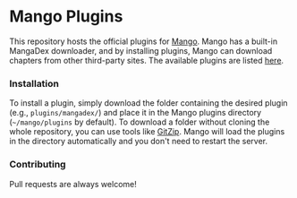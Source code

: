 # Mango Plugins

This repository hosts the official plugins for [Mango](https://github.com/hkalexling/Mango). Mango has a built-in MangaDex downloader, and by installing plugins, Mango can download chapters from other third-party sites. The available plugins are listed [here](https://github.com/hkalexling/mango-plugins/tree/master/plugins).

### Installation

To install a plugin, simply download the folder containing the desired plugin (e.g., `plugins/mangadex/`) and place it in the Mango plugins directory (`~/mango/plugins` by default). To download a folder without cloning the whole repository, you can use tools like [GitZip](http://kinolien.github.io/gitzip/). Mango will load the plugins in the directory automatically and you don't need to restart the server.

### Contributing

Pull requests are always welcome! 
